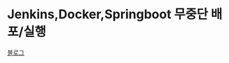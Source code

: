 # Jenkins,Docker,Springboot 무중단 배포/실행

[블로그](https://bhsbhs235.github.io/jenkins/springboot/docker/2020/02/02/dockercomposespringboot.html)
